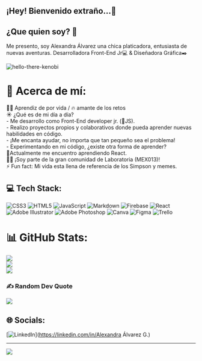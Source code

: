 <h2>¡Hey! Bienvenido extraño...🤭</h2>

<h2>¿Que quien soy? 🤔</h2>

Me presento, soy Alexandra Álvarez una chica platicadora, entusiasta de nuevas aventuras.
Desarrolladora Front-End Jr💻 & Diseñadora Gráfica✒️

![hello-there-kenobi](https://user-images.githubusercontent.com/104030163/202022030-0fba50e2-5793-4a0e-94bc-0adc2745fd8f.gif)


# 💫 Acerca de mí:

👩‍💻 Aprendiz de por vida / 🔥 amante de los retos<br>
☀️ ¿Qué es de mi día a día?<br>
    - Me desarrollo como Front-End developer jr. (💛JS).<br>
    - Realizo proyectos propios y colaborativos donde pueda aprender nuevas habilidades en código.<br>
    - ¡Me encanta ayudar, no importa que tan pequeño sea el problema!<br>
    - Experimentando en mi código, ¿existe otra forma de aprender?<br>
🌱Actualmente me encuentro aprendiendo React.<br>
🤸‍♀️ ¡Soy parte de la gran comunidad de Laboratoria (MEX013)!<br>
⚡ Fun fact: Mi vida esta llena de referencia de los Simpson y memes.


## 💻 Tech Stack:
![CSS3](https://img.shields.io/badge/css3-%231572B6.svg?style=flat&logo=css3&logoColor=white) ![HTML5](https://img.shields.io/badge/html5-%23E34F26.svg?style=flat&logo=html5&logoColor=white) ![JavaScript](https://img.shields.io/badge/javascript-%23323330.svg?style=flat&logo=javascript&logoColor=%23F7DF1E) ![Markdown](https://img.shields.io/badge/markdown-%23000000.svg?style=flat&logo=markdown&logoColor=white) ![Firebase](https://img.shields.io/badge/firebase-%23039BE5.svg?style=flat&logo=firebase) ![React](https://img.shields.io/badge/react-%2320232a.svg?style=flat&logo=react&logoColor=%2361DAFB) ![Adobe Illustrator](https://img.shields.io/badge/adobeillustrator-%23FF9A00.svg?style=flat&logo=adobeillustrator&logoColor=white) ![Adobe Photoshop](https://img.shields.io/badge/adobephotoshop-%2331A8FF.svg?style=flat&logo=adobephotoshop&logoColor=white) ![Canva](https://img.shields.io/badge/Canva-%2300C4CC.svg?style=flat&logo=Canva&logoColor=white) 	![Figma](https://img.shields.io/badge/figma-%23F24E1E.svg?style=flat&logo=figma&logoColor=white) ![Trello](https://img.shields.io/badge/Trello-%23026AA7.svg?style=flat&logo=Trello&logoColor=white)
# 📊 GitHub Stats:
![](https://github-readme-stats.vercel.app/api?username=AlexaAlvz25&theme=onedark&hide_border=false&include_all_commits=false&count_private=false)<br/>
![](https://github-readme-streak-stats.herokuapp.com/?user=AlexaAlvz25&theme=onedark&hide_border=false)<br/>
![](https://github-readme-stats.vercel.app/api/top-langs/?username=AlexaAlvz25&theme=onedark&hide_border=false&include_all_commits=false&count_private=false&layout=compact)

### ✍️ Random Dev Quote
![](https://quotes-github-readme.vercel.app/api?type=vetical&theme=gruvbox)

## 🌐 Socials:
[![LinkedIn](https://img.shields.io/badge/LinkedIn-%230077B5.svg?logo=linkedin&logoColor=white)](https://linkedin.com/in/Alexandra Álvarez G.) 

---
[![](https://visitcount.itsvg.in/api?id=AlexaAlvz25&icon=6&color=5)](https://visitcount.itsvg.in)

<!-- Proudly created with GPRM ( https://gprm.itsvg.in ) -->
